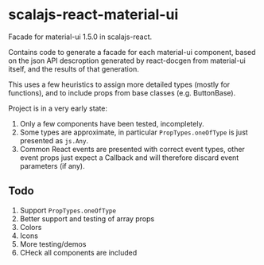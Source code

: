# scalajs-react-material-ui

Facade for material-ui 1.5.0 in scalajs-react.

Contains code to generate a facade for each material-ui component, based on the json API descroption generated by react-docgen from material-ui itself, and the results of that generation.

This uses a few heuristics to assign more detailed types (mostly for functions), and to include props from base classes (e.g. ButtonBase).

Project is in a very early state:

1. Only a few components have been tested, incompletely.
2. Some types are approximate, in particular `PropTypes.oneOfType` is just presented as `js.Any`.
3. Common React events are presented with correct event types, other event props just expect a Callback and will therefore discard event parameters (if any).

## Todo

1. Support `PropTypes.oneOfType`
2. Better support and testing of array props
3. Colors
4. Icons
5. More testing/demos
6. CHeck all components are included
